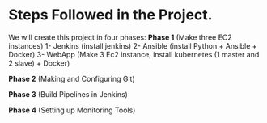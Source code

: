 # Steps Followed in the Project.

We will create this project in four phases:
**Phase 1** (Make three EC2 instances)
1- Jenkins (install jenkins)
2- Ansible (install Python + Ansible + Docker)
3- WebApp (Make 3 Ec2 instance, install kubernetes (1 master and 2 slave) + Docker)

**Phase 2** (Making and Configuring Git)

**Phase 3** (Build Pipelines in Jenkins)

**Phase 4** (Setting up Monitoring Tools)
